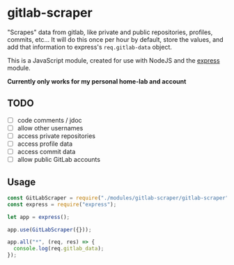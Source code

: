 # gitlab-scraper

"Scrapes" data from gitlab, like private and public repositories, profiles, commits, etc... It will do this once per hour by default, store the values, and add that information to express's `req.gitlab-data` object.

This is a JavaScript module, created for use with NodeJS and the [express](https://github.com/expressjs/express) module.

**Currently only works for my personal home-lab and account**

## TODO
 - [ ] code comments / jdoc
 - [ ] allow other usernames
 - [ ] access private repositories
 - [ ] access profile data
 - [ ] access commit data
 - [ ] allow public GitLab accounts

## Usage
```js
const GitLabScraper = require("./modules/gitlab-scraper/gitlab-scraper");
const express = require("express");

let app = express();

app.use(GitLabScraper({}));

app.all("*", (req, res) => {
  console.log(req.gitlab_data);
});
```
